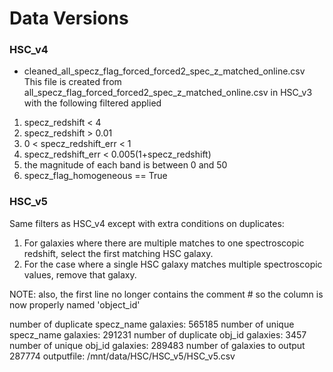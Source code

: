 # Data Versions

### HSC_v4
- cleaned_all_specz_flag_forced_forced2_spec_z_matched_online.csv
This file is created from all_specz_flag_forced_forced2_spec_z_matched_online.csv in HSC_v3 with the following filtered applied

1. specz_redshift < 4
2. specz_redshift > 0.01
3. 0 < specz_redshift_err < 1
4. specz_redshift_err < 0.005(1+specz_redshift)
5. the magnitude of each band is between 0 and 50
6. specz_flag_homogeneous == True

### HSC_v5

Same filters as HSC_v4 except with extra conditions on duplicates:

1. For galaxies where there are multiple matches to one spectroscopic redshift, select the first matching HSC galaxy.
2. For the case where a single HSC galaxy matches multiple spectroscopic values, remove that galaxy.

NOTE: also, the first line no longer contains the comment # so the column is now properly named 'object_id'

number of duplicate specz_name galaxies:  565185
number of unique specz_name galaxies:  291231
number of duplicate obj_id galaxies:  3457
number of unique obj_id galaxies:  289483
number of galaxies to output 287774
outputfile: /mnt/data/HSC/HSC_v5/HSC_v5.csv